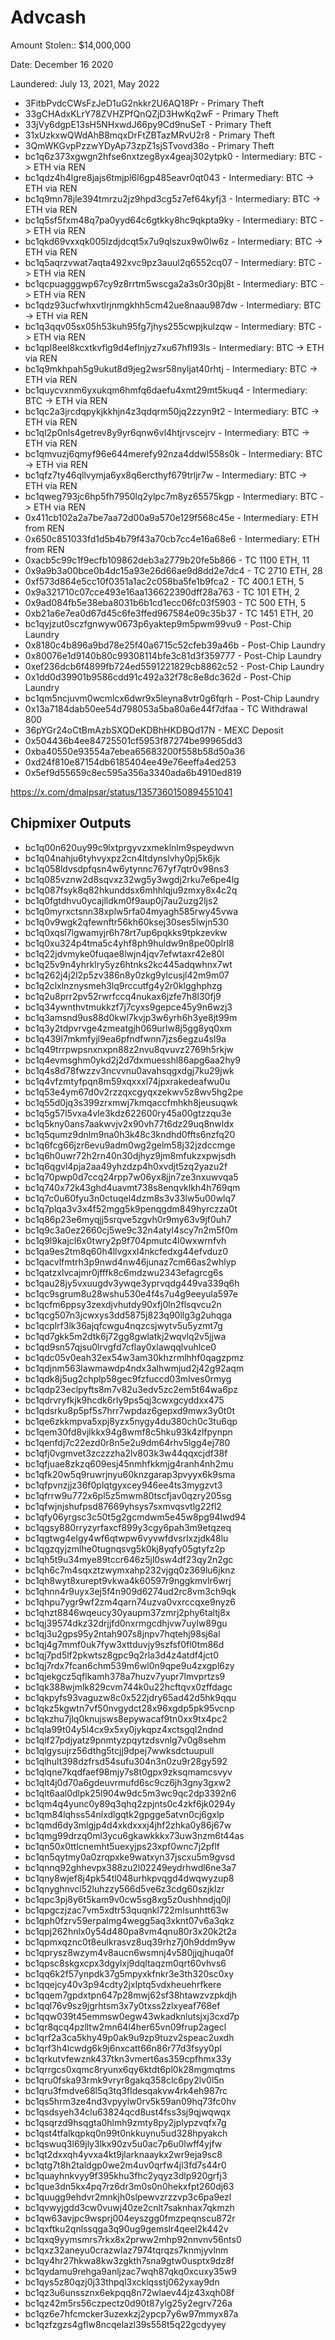 # Advcash

Amount Stolen:: $14,000,000

Date: December 16 2020

Laundered: July 13, 2021, May 2022


- 3FitbPvdcCWsFzJeD1uG2nkkr2U6AQ18Pr - Primary Theft
- 33gCHAdxKLrY78ZVHZPfQnQZjD3HwKq2wF - Primary Theft
- 33jVy6dgpE13sH5NHxwdJ66py9Cd9nuSeT - Primary Theft
- 31xUzkxwQWdAhB8mqxDrFtZBTazMRvU2r8 - Primary Theft
- 3QmWKGvpPzzwYDyAp73zpZ1sjSTvovd38o - Primary Theft
- bc1q6z373xgwgn2hfse6nxtzeg8yx4geaj302ytpk0 - Intermediary: BTC -> ETH via REN
- bc1qdz4h4lgre8jajs6tmjpl6l6gp485eavr0qt043 - Intermediary: BTC -> ETH via REN 
- bc1q9mn78jle394tmrzu2jz9hpd3cg5z7ef64kyfj3 - Intermediary: BTC -> ETH via REN 
- bc1q5sf5fxm48q7pa0yyd64c6gtkky8hc9qkpta9ky - Intermediary: BTC -> ETH via REN 
- bc1qkd69vxxqk005lzdjdcqt5x7u9qlszux9w0lw6z - Intermediary: BTC -> ETH via REN 
- bc1q5aqrzvwat7aqta492xvc9pz3auul2q6552cq07 - Intermediary: BTC -> ETH via REN 
- bc1qcpuagggwp67cy9z8rrtm5wscga2a3s0r30pj8t - Intermediary: BTC -> ETH via REN 
- bc1qdz93ucfwhxvtlrjnmgkhh5cm42ue8naau987dw - Intermediary: BTC -> ETH via REN 
- bc1q3qqv05sx05h53kuh95fg7jhys255cwpjkulzqw - Intermediary: BTC -> ETH via REN 
- bc1qpl8eel8kcxtkvflg9d4eflnjyz7xu67hfl93ls - Intermediary: BTC -> ETH via REN 
- bc1q9mkhpah5g9ukut8d9jeg2wsr58nyljat40rhtj - Intermediary: BTC -> ETH via REN 
- bc1quycvxnm6yxukqm6hmfq6daefu4xmt29mt5kuq4 - Intermediary: BTC -> ETH via REN 
- bc1qc2a3jrcdqpykjkkhjn4z3qdqrm50jq2zzyn9t2 - Intermediary: BTC -> ETH via REN 
- bc1ql2p0nls4getrev8y9yr6qnw6vl4htjrvscejrv - Intermediary: BTC -> ETH via REN 
- bc1qmvuzj6qmyf96e644merefy92nza4ddwl558s0k - Intermediary: BTC -> ETH via REN 
- bc1qfz7ty46qllvymja6yx8q6ercthyf679trljr7w - Intermediary: BTC -> ETH via REN 
- bc1qweg793jc6hp5fh7950lq2ylpc7m8yz65575kgp - Intermediary: BTC -> ETH via REN 
- 0x411cb102a2a7be7aa72d00a9a570e129f568c45e - Intermediary: ETH from REN 
- 0x650c851033fd1d5b4b79f43a70cb7cc4e16a68e6 - Intermediary: ETH from REN 
- 0xacb5c99c1f9ecfb109862deb3a2779b20fe5b866 - TC 1100 ETH, 11
- 0x9a9b3a00bce0b4dc15a93e26d66ae9d8dd2e7dc4 - TC 2710 ETH, 28
- 0xf573d864e5cc10f0351a1ac2c058ba5fe1b9fca2 - TC 400.1 ETH, 5
- 0x9a321710c07cce493e16aa136622390dff28a763 - TC 101 ETH, 2
- 0x9ad084fb5e38eba8031b6b1cd1ecc06fc03f5903 - TC 500 ETH, 5
- 0xb21a6e7ea0d67d45c6fe3ffed967584e09c35b37 - TC 1451 ETH, 20
- bc1qyjzut0sczfgnwyw0673p6yaktep9m5pwm99vu9 - Post-Chip Laundry
- 0x8180c4b896a9bd78e25f40a6715c52cfeb39a46b - Post-Chip Laundry
- 0x80076e1d9140b80c99308114bfe3c81d3f359777 - Post-Chip Laundry
- 0xef236dcb6f4899fb724ed5591221829cb8862c52 - Post-Chip Laundry
- 0x1dd0d39901b9586cdd91c492a32f78c8e8dc362d - Post-Chip Laundry
- bc1qm5ncjuvm0wcmlcx6dwr9x5leyna8vtr0g6fqrh - Post-Chip Laundry
- 0x13a7184dab50ee54d798053a5ba80a6e44f7dfaa - TC Withdrawal 800
- 36pYGr24oCtBmAzbSXQDeKDBhHKDBQd17N - MEXC Deposit
- 0x504436b4ee84725501cf5953f87274be99965dd3
- 0xba40550e93554a7ebea65683200f558b58d50a36
- 0xd24f810e87154db6185404ee49e76eeffa4ed253
- 0x5ef9d55659c8ec595a356a3340ada6b4910ed819

  




https://x.com/dmalpsar/status/1357360150894551041



## Chipmixer Outputs

- bc1q00n620uy99c9lxtprgyvzxmeklnlm9speydwvn
- bc1q04nahju6tyhvyxpz2cn4ltdynslvhy0pj5k6jk
- bc1q058ldvsdpfqsn4w6ytynnc767yf7qtr0v98ns3
- bc1q085vznw2d8sqvxz32wg5y3wgdj2rku7e6pe4lg
- bc1q087fsyk8q82hkunddsx6mhhlqju9zmxy8x4c2q
- bc1q0fgtdhvu0ycajlldkm0f9aup0j7au2uzg2ljs2
- bc1q0myrxctsnn38xplw5rfa04myagh585rwy45vwa
- bc1q0v9wgk2qfewnftr56kh60ksej30ses5lwjn530
- bc1q0xqsl7lgwamyjr6h78rt7up6pqkks9tpkzevkw
- bc1q0xu324p4tma5c4yhf8ph9huldw9n8pe00plrl8
- bc1q22jdvmyke0fuqae8lwjn4jqv7efwtaxr42e80l
- bc1q25v9n4yhrklry5yz6htnks2kc445adqwhnx7wt
- bc1q262j4j2l2p5zv386n8y0zkg9ylcusjl42m9m07
- bc1q2clxlnznysmeh3lq9rccutfg4y2r0klgghphzg
- bc1q2u8prr2pv52rwrfccq4nukax6jzfe7h8l30fj9
- bc1q34ywnthvtmukkzf7j7cyxs9gepce45y9n6wzj3
- bc1q3amsnd9us88d0kwl7kvjp3w6yrh6h3ye8jt99m
- bc1q3y2tdpvrvge4zmeatgjh069urlw8j5gg8yq0xm
- bc1q439l7mkmfyjl9ea6pfndfwnn7jzs6egzu4sl9a
- bc1q49trrpwpsnxnxpn88z2nvu8qvuvz2769h5rkjw
- bc1q4evmsghm0ykd2j2d7dxmuesshl86apg6aa2hy9
- bc1q4s8d78fwzzv3ncvvnu0avahsqgxdgj7ku29jwk
- bc1q4vfzmtyfpqn8m59xqxxxl74jpxrakedeafwu0u
- bc1q53e4ym67d0v2rzzqxcgyqxzekwv5z8wv5hg2pe
- bc1q55d0jq3s399zrxmwj7kmqaccfmhkh8jeusuqwk
- bc1q5g57l5vxa4vle3kdz622600ry45a00gtzzqu3e
- bc1q5kny0ans7aakwvjv2x90vh77t6dz29uq8nwldx
- bc1q5qumz9dnlm9na0h3k48c3kndhd0ffts6nzfq20
- bc1q6fcg66jzr6evu9adm0wg2gelm58j32jzdccmge
- bc1q6h0uwr72h2rn40n30djhyz9jm8mfukzxpwjsdh
- bc1q6qgvl4pja2aa49yhzdzp4h0xvdjt5zq2yazu2f
- bc1q70pwp0d7ccq24rpp7w06yx8jjn7ze3nxuwvqa5
- bc1q740x72k43ghd4uavmt738s8enqvklkh4h769qm
- bc1q7c0u60fyu3n0ctuqel4dzm8s3v33lw5u00wlq7
- bc1q7plqa3v3x4f52mgg5k9penqgdm849hyrczza0t
- bc1q86p23e6myqjj5srqve5zgvh0r9my63v9jf0uh7
- bc1q9c3a0ez2660cj5we9c32n4atyl4scy7n2m5f0m
- bc1q9l9kajcl6x0twry2p9f704pmutc4l0wxwrnfvh
- bc1qa9es2tm8q60h4llvgxxl4nkcfedxg44efvduz0
- bc1qacvlfmtrh3p9nwd4nw46junaz7cm66as2whlyp
- bc1qatzxlvcajmr0jfffk8c6mdzwu2343efagrcg6s
- bc1qau28jy5vxuugdv3ywqe3yprvqdg449va339q6h
- bc1qc9sgrum8u28wshu530e4f4s7u4g9eeyula597e
- bc1qcfm6ppsy3zexdjvhutdy90xfj0ln2flsqvcu2n
- bc1qcg507n3jcwxys3dd5875j823q90llg3g2uhqga
- bc1qcplrf3lk36ajqfcwgu4nqzcsjwytv5u5yzmt7g
- bc1qd7gkk5m2dtk6j72gg8gwlatkj2wqvlq2v5jjwa
- bc1qd9sn57qjsu0lrvgfd7cflay0xlawqqlvuhlce0
- bc1qdc05v0eah32ex54w3am30khzrmlhhf0qagzpmz
- bc1qdjnm563lawmawdp4ndx3alhwmjud2j42g92aqm
- bc1qdk8j5ug2chplp58gec9fzfuccd03mlves0rmyg
- bc1qdp23eclpyfts8m7v82u3edv5zc2em5t64wa6pz
- bc1qdrvryfkjk9hcdk6rly9ps5qj3cwxgcyddxx475
- bc1qdsrku8p5pf5s7hrr7wpdaz6gepxd9mwx3y0t0t
- bc1qe6zkkmpva5xpj8yzx5nygy4du380ch0c3tu6qp
- bc1qem30fd8vjlkkx94g8wmf8c5hku93k4zlfpynpn
- bc1qenfdj7c22ezd0r8n5e2u9dm64rhv5lgg4ej780
- bc1qfj0vgmvet3zczzzha2lv803k3w44qqxcjdf38f
- bc1qfjuae8zkzq609esj45nmhfkkmjg4ranh4nh2mu
- bc1qfk20w5q9ruwrjnyu60knzgarap3pvyyx6k9sma
- bc1qfpvnzjjz36f0plqtgyxcey946ee4ts3mygzvt3
- bc1qfrrw9u772x6pl5z5mwm80tscfjav0qzry205sg
- bc1qfwjnjshufpsd87669yhsys7sxmvqsvtlg22fl2
- bc1qfy06yrgsc3c50t5g2gcmdwm5e45w8pg94lwd94
- bc1qgsy880rryzyrfaxcf899y3cgy6pah3m9etqzeq
- bc1qgtwg4elgy4wf6qtwpw6vyvwfdvsrlxzjdk48lu
- bc1qgzqyjzmlhe0tugnqsvg5k0kj8yqfy05gtyfz2p
- bc1qh5t9u34mye89tccr646z5jl0sw4df23qy2n2gc
- bc1qh6c7m4sqxztzwymxahp232vjgq0z369lu6jknz
- bc1qh8wyt8xurept9vkwa4k60597r9nggkmvlr6wrj
- bc1qhnn4r9uyx3ej5f4n909d6274ud2rc8vm3ch9qk
- bc1qhpu7ygr9wf2zm4qarn74uzva0vxrccqxe9nyz6
- bc1qhzt8846wqeucy30yaupm37zmrj2phy6taltj8x
- bc1qj39574dkz32drjjfd0nxrmgcdhjvw7uylw89gu
- bc1qj3u2gps95y2ntah907s8jnpv7hqtehj98sj6al
- bc1qj4g7mmf0uk7fyw3xttduvjy9szfsf0fl0tm86d
- bc1qj7pd5lf2pkwtsz8gpc9q2rla3d4z4atdf4jct0
- bc1qj7rdx7fcan6chm539m6wl0n9qpe9u4zxgpl6zy
- bc1qjekgcz5qflkamh378a7huzv7yupr7lmvprtzs9
- bc1qk388wjmlk829cvm744k0u22hcftqvx0zffdagc
- bc1qkpyfs93vaguzw8c0x522jdry65ad42d5hk9qqu
- bc1qkz5kgwtn7vf50nvgydct28x96xgdp5pk95vcnp
- bc1qkzhu7jlq0knujsws8epywacaf9tn0xx9tx4pc2
- bc1qla99t04y5l4cx9x5xy0jykqpz4xctsgql2ndnd
- bc1qlf27pdjyatz9pnmtyzpqytzdsvnlg7v0g8sehm
- bc1qlgysujrz56dthg5tcjj9dpej7wwksdctuupull
- bc1qlhult398dzfrsd54sufu304n3n0zu9r28gy592
- bc1qlqne7kqdfaef98mjy7s8t0gpx9zksqmamcsvyv
- bc1qlt4j0d70a6gdeuvrmufd6sc9cz6jh3gny3gxw2
- bc1qlt6aal0dlpk25l904w9dc5m3wc9qc2dp3392n6
- bc1qm4q4yunc0y89q3qhq2zpjnts0c4zkf6jk0294y
- bc1qm84lqhss54nlxdlgqtk2gpgge5atvn0cj6gxlp
- bc1qmd6dy3mlgjp4d4xkdxxxj4jhf2zhka0y86j67w
- bc1qmg99drzq0ml3ycu6gkawkkkx73uw3nzm6t44as
- bc1qn50x0ttlcnemht5uexyjps23xpf0wnc7j2pflf
- bc1qn5qytmy0a0zrqpxke9watxyn37jscxu5m9gvsd
- bc1qnnq92ghhevpx388zu2l02249eydrhwdl6ne3a7
- bc1qny8wjef8j4pk54tl048urhkpvqgd4dwqwyzup8
- bc1qnyghnvcl52luhzzy566d5ve6z3cdg60szjklzr
- bc1qpc3pj8y6t5kam9v0cw5sg8xg5z0ushhndjq0jl
- bc1qpgczjzac7vm5xdtr53quqnkl722mlsunhtt63w
- bc1qph0fzrv59erpalmg4wegg5aq3xknt07v6a3qkz
- bc1qpj262hnlx0y54d480pa8vm4qnu80r3x20k2t2a
- bc1qpmxqznc0t8eulkrasvz8uq39rhz7j0h9ddm9yw
- bc1qprysz8wzym4v8aucn6wsmnj4v580jjqjhuqa0f
- bc1qpsc8skgxcpx3dgylxj9dqltaqzm0qrt60vhvs6
- bc1qq6k2f57ynpdk37g5mpyxkfnkr3e3th320sc0xy
- bc1qqejcy40v3p94cdty2jxlptq5vdxheuehrfkere
- bc1qqem7gpdxtpn647p28mwj62sf38htawzvzpkdjh
- bc1qql76v9sz9jgrhtsm3x7y0txss2zlxyeaf768ef
- bc1qqw039t45emmsw0egw43wkadknlutsjxj3cxd7p
- bc1qr8qcq4pzlltw2mn64l4her65vn09frup2agecl
- bc1qrf2a3ca5khy49p0ak9u9zp9tuzv2speac2uxdh
- bc1qrf3h4lcwdg6k9j6nxcatt66n86r77d3fsyy0pl
- bc1qrkutvfewznk437tkn3vmert6as359cpfhmx33y
- bc1qrrgcs0xqmc8ryunx6qy6ktdt6pl0k28mgmqtms
- bc1qru0fska93rmk9vryr8gakq358clc6py2lv0l5n
- bc1qru3fmdve68l5q3tq3fldesqakvw4rk4eh987rc
- bc1qs5hrm3ze4nd3vpyylw0rv5k59an09hq73fc0hv
- bc1qsdsyeh34clu63824qcd8ust4fss3sj9qjwqwqx
- bc1qsqrzd9hsqgta0hlmh9zmty8py2jplypzvqfx7g
- bc1qst4tfalkqpkq0n99t0nkkuynu5ud328hpyakch
- bc1qswuq3l69jly3lkx90zv5u0ac7p6u0lwff4yjfw
- bc1qt2dxxqh4yvxa4kt9jlarknaaykx2wr9eja9sc8
- bc1qtg7t8h2taldgp0we2m4uv0qrfw4jl3fd7s44r0
- bc1quayhnkvyy9f395khu3fhc2yqyz3dlp920grfj3
- bc1que3dn5kx4pq7rz6dr3m0s0n0hekxfpt260dj63
- bc1quugg9ehdvr2mnkjh0slpewvzrzzvp3c6pa9ezl
- bc1qvwyjgdd3cw0vuwj40ze2cnlt7saknhax7qkmzh
- bc1qw63avjpc9wsprj004eyszgg0fmzpeqnscu872r
- bc1qxftku2qnlssqga3q90ug9gemslr4qeel2k442v
- bc1qxq9yymsmrs7rkx8x2prww2mhp92nnvnv56nts0
- bc1qxz32aneyu0crazwlaz7974tqrqzs7knmjyvlnm
- bc1qy4hr27hkwa8kw3zgkth7sna9gtw0usptx9dz8f
- bc1qydamu9rehga9anljzac7wqh87qkq0xcuxy35w9
- bc1qys5z80qzj0j33thpql3xcklqsstj062yxay9dn
- bc1qz3u6unssznx6ekpqq8n72wlaev44jz43xqh08f
- bc1qz42m5rs56czpectz0d90t87ylg25y2egrv726a
- bc1qz6e7hfcmcker3uzexkzj2ypcp7y6w97mmyx87a
- bc1qzfzgzs4gflw8ncqelazl39s558t5q22gcdyyey
